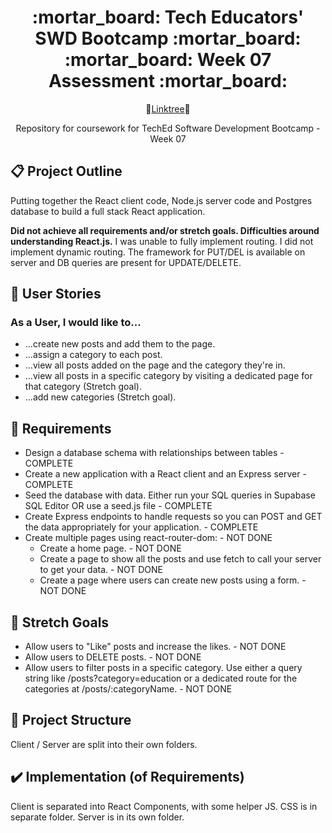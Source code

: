 <div align="center">
  <h1>:mortar_board: Tech Educators' SWD Bootcamp :mortar_board:<br/>:mortar_board: Week 07 Assessment :mortar_board:</h1>
    <p>
    🌴<a href="https://linktr.ee/kjb88">Linktree</a>🌴
    </p>
  <p>
    Repository for coursework for TechEd Software Development Bootcamp - Week 07
  </p>
</div>
<section>
  <h2>📋 Project Outline</h2>
  <p>Putting together the React client code, Node.js server code and Postgres database to build a full stack React application.</p>
  <p><b>Did not achieve all requirements and/or stretch goals. Difficulties around understanding React.js.</b> I was unable to fully implement routing. I did not implement dynamic routing. The framework for PUT/DEL is available on server and DB queries are present for UPDATE/DELETE. </p>
</section>
<section>
  <h2>🙍 User Stories</h2>
  <h3>As a User, I would like to...</h3>
  <ul>
    <li>...create new posts and add them to the page.</li>
    <li>...assign a category to each post.</li>
    <li>...view all posts added on the page and the category they're in.</li>
    <li>...view all posts in a specific category by visiting a dedicated page for that category (Stretch goal).</li>
    <li>...add new categories (Stretch goal).</li>
  </ul>
</section>
<section>
<h2>👷 Requirements</h2>
  <ul>
    <li>Design a database schema with relationships between tables - COMPLETE</li>
    <li>Create a new application with a React client and an Express server  - COMPLETE</li>
      <li>Seed the database with data. Either run your SQL queries in Supabase SQL Editor OR use a seed.js file  - COMPLETE</li>
      <li>Create Express endpoints to handle requests so you can POST and GET the data appropriately for your application.  - COMPLETE</li>
      <li> Create multiple pages using react-router-dom:  - NOT DONE
        <ul>
          <li>Create a home page. - NOT DONE</li>
          <li>Create a page to show all the posts and use fetch to call your server to get your data. - NOT DONE</li>
          <li>Create a page where users can create new posts using a form. - NOT DONE</li>
        </ul>
      </li>
  </ul>
</section>
<section>
<h2>🥅 Stretch Goals</h2>
  <ul>
    <li>Allow users to "Like" posts and increase the likes. - NOT DONE</li>
    <li>Allow users to DELETE posts. - NOT DONE</li>
    <li>Allow users to filter posts in a specific category. Use either a query string like /posts?category=education or a dedicated route for the categories at /posts/:categoryName. - NOT DONE</li>
  </ul>
</section>
<section>
  <h2>📁 Project Structure</h2>
Client / Server are split into their own folders.
</section>
<section>
  <h2>✔️ Implementation (of Requirements)</h2>
Client is separated into React Components, with some helper JS. CSS is in separate folder. Server is in its own folder.
</section>
